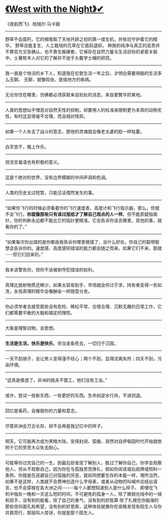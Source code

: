 # [《West with the Night》✔](https://github.com/zfy68/gitblog/issues/42)

《夜航西飞》 柏瑞尔·马卡姆


---

野草不会腐朽，它的根吸取了天地开辟之初的第一缕生机，并依旧守护着它的精华。
野草总能复生，人工栽培的花草在它面前退却。
种族的纯净与真正的高贵并不靠官方文告确认，也不靠生搬硬套，它保存在自然力量与生活目标的紧密关联中，土著牧羊人对它的了解并不逊于头戴学士帽的研究。

---

我一直是个快活的乡下人，知道我在伦敦生活一年之后，才明白需要用脑的生活多么无聊。
无聊，就像钩虫，是挑地方的疾病。

---

无论你住在哪里，仿佛都必须获取来自别处的消息，来自更繁华的某地。

---

人类的思想似乎憎恶对自然天性的抑制，却要用人的标准来限制更为本真的动物天性，有时这显得毫不合理，而且相对怪异。

---

如果一个人失去了战斗的意志，那他的灵魂就会像老太婆的脸一样枯萎。

---

白天苦干，晚上作乐。

---

但流言蜚语也有积极的意义。

---

这是个绝对的世界，没有边界模糊的中间声调和色调。

---

人类的历史太过短暂，只能见证偶然发生的事。

---

“如果你飞行的时候必须看着你的飞行速度表、高度计和飞行指示器，那么，你就不会飞行。**你就像那些只有读过报纸才了解自己观点的人一样**。但不能质疑指南针，你的判断永远都不能比它的指针更精准。它会告诉你该去哪里，其他的事，就看你的了。”

---

“如果每次你出错的是你都由我告诉你哪里做错了，没什么好处。你自己的聪明智慧会告诉你的。速度感、高度感知错误的能力都会随之而来。如果它们不来，那就······但它们回来的。”

---

我本该警告你，但你不该被剥夺犯错误的权利。

---

真理比放射物质还稀少，如果太容易到手，市场就会供过于求，持有者变得一贫如洗，永恒真理的精华会像酬金一样随意分发。

---

你必须学者去接受那些没有危险、稀松平常、合情合理、沉默无趣的日常工作，它们都需要平衡的大脑和镇定的理性。

---

大象是理智动物，会思想。

---

**生活是生活，快乐是快乐**。但当金鱼死去，一切归于沉寂。

---

一天不刮胡子，会让男人变得漫不经心；两个不刮，显得流离失所；四天不刮，污染环境。

---

“这真是傻透了。非洲的挑夫不罢工，他们没有工会。”

---

或许，尝试一些新东西，一些更好的东西。生命如逆水行舟，不进则退。

---

回忆是毒药，会摧毁你的力量和意志。

---

尽管非洲会万古长存，却不会再是我记忆中的样子。

---

明天，它可能再次成为黑暗大陆，变得封闭、孤傲，突然对自伊甸园时代开始就依附于它的劳苦大众失去耐心。

---

可能等你过完自己的一生，到最后却发现了解别人，胜过了解你自己，你学会观察他人，但从不观察自己，因为你在与孤独苦苦挣扎，假如你阅读或玩纸牌或照料一条狗，你就是在逃避自己对孤独的厌恶，就如同想要生存的本能一样，理所当然，如果不是这样，人类就不会费神创造什么字母表，或者从动物的叫喊中总结出语言，也不会穿梭在各大洲之间------每个人都想知道别人是什么样子。
即便在飞机中独处一晚和一天这么短的时间，不可避免的孤身一人，除了微弱光线中的一骑和双手，没有别的能看，除了自己的勇气，没有别的好胜算  除了扎根在你脑海的那些信仰面孔和希望，没有别的好思索，这种体验就像你在夜晚发现有陌生人与你并肩而行，那般叫人惊讶，你就是那个陌生人。